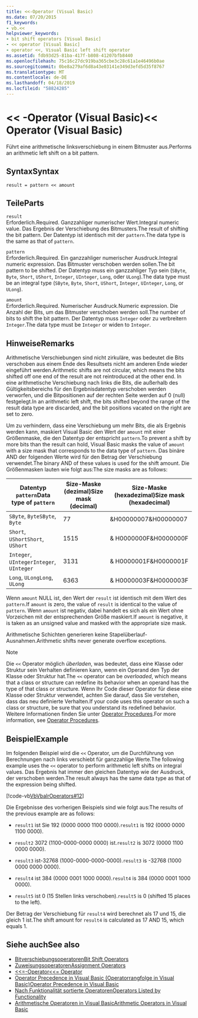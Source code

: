 ```yaml
---
title: <<-Operator (Visual Basic)
ms.date: 07/20/2015
f1_keywords:
- vb.<<
helpviewer_keywords:
- bit shift operators [Visual Basic]
- << operator [Visual Basic]
- operator <<, Visual Basic left shift operator
ms.assetid: fdb93d25-81ba-417f-b808-41207bfb8440
ms.openlocfilehash: 75c16c27dc919ba365cbe3c28c61a1e46496b0ae
ms.sourcegitcommit: 0be8a279af6d8a43e03141e349d3efd5d35f8767
ms.translationtype: MT
ms.contentlocale: de-DE
ms.lasthandoff: 04/18/2019
ms.locfileid: "58824285"
---
```

# <a name="-operator-visual-basic"></a><span data-ttu-id="df91f-102">\<\< -Operator (Visual Basic)</span><span class="sxs-lookup"><span data-stu-id="df91f-102">\<\< Operator (Visual Basic)</span></span>
<span data-ttu-id="df91f-103">Führt eine arithmetische linksverschiebung in einem Bitmuster aus.</span><span class="sxs-lookup"><span data-stu-id="df91f-103">Performs an arithmetic left shift on a bit pattern.</span></span>  
  
## <a name="syntax"></a><span data-ttu-id="df91f-104">Syntax</span><span class="sxs-lookup"><span data-stu-id="df91f-104">Syntax</span></span>  
  
```  
result = pattern << amount  
```  
  
## <a name="parts"></a><span data-ttu-id="df91f-105">Teile</span><span class="sxs-lookup"><span data-stu-id="df91f-105">Parts</span></span>  
 `result`  
 <span data-ttu-id="df91f-106">Erforderlich.</span><span class="sxs-lookup"><span data-stu-id="df91f-106">Required.</span></span> <span data-ttu-id="df91f-107">Ganzzahliger numerischer Wert.</span><span class="sxs-lookup"><span data-stu-id="df91f-107">Integral numeric value.</span></span> <span data-ttu-id="df91f-108">Das Ergebnis der Verschiebung des Bitmusters.</span><span class="sxs-lookup"><span data-stu-id="df91f-108">The result of shifting the bit pattern.</span></span> <span data-ttu-id="df91f-109">Der Datentyp ist identisch mit der `pattern`.</span><span class="sxs-lookup"><span data-stu-id="df91f-109">The data type is the same as that of `pattern`.</span></span>  
  
 `pattern`  
 <span data-ttu-id="df91f-110">Erforderlich.</span><span class="sxs-lookup"><span data-stu-id="df91f-110">Required.</span></span> <span data-ttu-id="df91f-111">Ein ganzzahliger numerischer Ausdruck.</span><span class="sxs-lookup"><span data-stu-id="df91f-111">Integral numeric expression.</span></span> <span data-ttu-id="df91f-112">Das Bitmuster verschoben werden sollen.</span><span class="sxs-lookup"><span data-stu-id="df91f-112">The bit pattern to be shifted.</span></span> <span data-ttu-id="df91f-113">Der Datentyp muss ein ganzzahliger Typ sein (`SByte`, `Byte`, `Short`, `UShort`, `Integer`, `UInteger`, `Long`, oder `ULong`).</span><span class="sxs-lookup"><span data-stu-id="df91f-113">The data type must be an integral type (`SByte`, `Byte`, `Short`, `UShort`, `Integer`, `UInteger`, `Long`, or `ULong`).</span></span>  
  
 `amount`  
 <span data-ttu-id="df91f-114">Erforderlich.</span><span class="sxs-lookup"><span data-stu-id="df91f-114">Required.</span></span> <span data-ttu-id="df91f-115">Numerischer Ausdruck.</span><span class="sxs-lookup"><span data-stu-id="df91f-115">Numeric expression.</span></span> <span data-ttu-id="df91f-116">Die Anzahl der Bits, um das Bitmuster verschoben werden soll.</span><span class="sxs-lookup"><span data-stu-id="df91f-116">The number of bits to shift the bit pattern.</span></span> <span data-ttu-id="df91f-117">Der Datentyp muss `Integer` oder zu verbreitern `Integer`.</span><span class="sxs-lookup"><span data-stu-id="df91f-117">The data type must be `Integer` or widen to `Integer`.</span></span>  
  
## <a name="remarks"></a><span data-ttu-id="df91f-118">Hinweise</span><span class="sxs-lookup"><span data-stu-id="df91f-118">Remarks</span></span>  
 <span data-ttu-id="df91f-119">Arithmetische Verschiebungen sind nicht zirkuläre, was bedeutet die Bits verschoben aus einem Ende des Resultsets nicht am anderen Ende wieder eingeführt werden.</span><span class="sxs-lookup"><span data-stu-id="df91f-119">Arithmetic shifts are not circular, which means the bits shifted off one end of the result are not reintroduced at the other end.</span></span> <span data-ttu-id="df91f-120">In eine arithmetische Verschiebung nach links die Bits, die außerhalb des Gültigkeitsbereichs für den Ergebnisdatentyp verschoben werden verworfen, und die Bitpositionen auf der rechten Seite werden auf 0 (null) festgelegt.</span><span class="sxs-lookup"><span data-stu-id="df91f-120">In an arithmetic left shift, the bits shifted beyond the range of the result data type are discarded, and the bit positions vacated on the right are set to zero.</span></span>  
  
 <span data-ttu-id="df91f-121">Um zu verhindern, dass eine Verschiebung um mehr Bits, die als Ergebnis werden kann, maskiert Visual Basic den Wert der `amount` mit einer Größenmaske, die den Datentyp der entspricht `pattern`.</span><span class="sxs-lookup"><span data-stu-id="df91f-121">To prevent a shift by more bits than the result can hold, Visual Basic masks the value of `amount` with a size mask that corresponds to the data type of `pattern`.</span></span> <span data-ttu-id="df91f-122">Das binäre AND der folgenden Werte wird für den Betrag der Verschiebung verwendet.</span><span class="sxs-lookup"><span data-stu-id="df91f-122">The binary AND of these values is used for the shift amount.</span></span> <span data-ttu-id="df91f-123">Die Größenmasken lauten wie folgt aus:</span><span class="sxs-lookup"><span data-stu-id="df91f-123">The size masks are as follows:</span></span>  
  
|<span data-ttu-id="df91f-124">Datentyp `pattern`</span><span class="sxs-lookup"><span data-stu-id="df91f-124">Data type of `pattern`</span></span>|<span data-ttu-id="df91f-125">Size-Maske (dezimal)</span><span class="sxs-lookup"><span data-stu-id="df91f-125">Size mask (decimal)</span></span>|<span data-ttu-id="df91f-126">Size-Maske (hexadezimal)</span><span class="sxs-lookup"><span data-stu-id="df91f-126">Size mask (hexadecimal)</span></span>|  
|----------------------------|---------------------------|-------------------------------|  
|<span data-ttu-id="df91f-127">`SByte`, `Byte`</span><span class="sxs-lookup"><span data-stu-id="df91f-127">`SByte`, `Byte`</span></span>|<span data-ttu-id="df91f-128">7</span><span class="sxs-lookup"><span data-stu-id="df91f-128">7</span></span>|<span data-ttu-id="df91f-129">&H00000007</span><span class="sxs-lookup"><span data-stu-id="df91f-129">&H00000007</span></span>|  
|<span data-ttu-id="df91f-130">`Short`, `UShort`</span><span class="sxs-lookup"><span data-stu-id="df91f-130">`Short`, `UShort`</span></span>|<span data-ttu-id="df91f-131">15</span><span class="sxs-lookup"><span data-stu-id="df91f-131">15</span></span>|<span data-ttu-id="df91f-132">&AMP; H0000000F</span><span class="sxs-lookup"><span data-stu-id="df91f-132">&H0000000F</span></span>|  
|<span data-ttu-id="df91f-133">`Integer`, `UInteger`</span><span class="sxs-lookup"><span data-stu-id="df91f-133">`Integer`, `UInteger`</span></span>|<span data-ttu-id="df91f-134">31</span><span class="sxs-lookup"><span data-stu-id="df91f-134">31</span></span>|<span data-ttu-id="df91f-135">&AMP; H0000001F</span><span class="sxs-lookup"><span data-stu-id="df91f-135">&H0000001F</span></span>|  
|<span data-ttu-id="df91f-136">`Long`, `ULong`</span><span class="sxs-lookup"><span data-stu-id="df91f-136">`Long`, `ULong`</span></span>|<span data-ttu-id="df91f-137">63</span><span class="sxs-lookup"><span data-stu-id="df91f-137">63</span></span>|<span data-ttu-id="df91f-138">&AMP; H0000003F</span><span class="sxs-lookup"><span data-stu-id="df91f-138">&H0000003F</span></span>|  
  
 <span data-ttu-id="df91f-139">Wenn `amount` NULL ist, den Wert der `result` ist identisch mit dem Wert des `pattern`.</span><span class="sxs-lookup"><span data-stu-id="df91f-139">If `amount` is zero, the value of `result` is identical to the value of `pattern`.</span></span> <span data-ttu-id="df91f-140">Wenn `amount` ist negativ, dabei handelt es sich als ein Wert ohne Vorzeichen mit der entsprechenden Größe maskiert.</span><span class="sxs-lookup"><span data-stu-id="df91f-140">If `amount` is negative, it is taken as an unsigned value and masked with the appropriate size mask.</span></span>  
  
 <span data-ttu-id="df91f-141">Arithmetische Schichten generieren keine Stapelüberlauf-Ausnahmen.</span><span class="sxs-lookup"><span data-stu-id="df91f-141">Arithmetic shifts never generate overflow exceptions.</span></span>  
  
> [!NOTE]
>  <span data-ttu-id="df91f-142">Die `<<` Operator möglich *überladen*, was bedeutet, dass eine Klasse oder Struktur sein Verhalten definieren kann, wenn ein Operand den Typ der Klasse oder Struktur hat.</span><span class="sxs-lookup"><span data-stu-id="df91f-142">The `<<` operator can be *overloaded*, which means that a class or structure can redefine its behavior when an operand has the type of that class or structure.</span></span> <span data-ttu-id="df91f-143">Wenn Ihr Code dieser Operator für diese eine Klasse oder Struktur verwendet, achten Sie darauf, dass Sie verstehen, dass das neu definierte Verhalten.</span><span class="sxs-lookup"><span data-stu-id="df91f-143">If your code uses this operator on such a class or structure, be sure that you understand its redefined behavior.</span></span> <span data-ttu-id="df91f-144">Weitere Informationen finden Sie unter [Operator Procedures](../../../visual-basic/programming-guide/language-features/procedures/operator-procedures.md).</span><span class="sxs-lookup"><span data-stu-id="df91f-144">For more information, see [Operator Procedures](../../../visual-basic/programming-guide/language-features/procedures/operator-procedures.md).</span></span>  
  
## <a name="example"></a><span data-ttu-id="df91f-145">Beispiel</span><span class="sxs-lookup"><span data-stu-id="df91f-145">Example</span></span>  
 <span data-ttu-id="df91f-146">Im folgenden Beispiel wird die `<<` Operator, um die Durchführung von Berechnungen nach links verschiebt für ganzzahlige Werte.</span><span class="sxs-lookup"><span data-stu-id="df91f-146">The following example uses the `<<` operator to perform arithmetic left shifts on integral values.</span></span> <span data-ttu-id="df91f-147">Das Ergebnis hat immer den gleichen Datentyp wie der Ausdruck, der verschoben werden.</span><span class="sxs-lookup"><span data-stu-id="df91f-147">The result always has the same data type as that of the expression being shifted.</span></span>  
  
 [!code-vb[VbVbalrOperators#12](~/samples/snippets/visualbasic/VS_Snippets_VBCSharp/VbVbalrOperators/VB/Class1.vb#12)]  
  
 <span data-ttu-id="df91f-148">Die Ergebnisse des vorherigen Beispiels sind wie folgt aus:</span><span class="sxs-lookup"><span data-stu-id="df91f-148">The results of the previous example are as follows:</span></span>  
  
-   <span data-ttu-id="df91f-149">`result1` ist Sie 192 (0000 0000 1100 0000).</span><span class="sxs-lookup"><span data-stu-id="df91f-149">`result1` is 192 (0000 0000 1100 0000).</span></span>  
  
-   <span data-ttu-id="df91f-150">`result2` 3072 (1100-0000-0000 0000) ist.</span><span class="sxs-lookup"><span data-stu-id="df91f-150">`result2` is 3072 (0000 1100 0000 0000).</span></span>  
  
-   <span data-ttu-id="df91f-151">`result3` ist-32768 (1000-0000-0000-0000).</span><span class="sxs-lookup"><span data-stu-id="df91f-151">`result3` is -32768 (1000 0000 0000 0000).</span></span>  
  
-   <span data-ttu-id="df91f-152">`result4` ist 384 (0000 0001 1000 0000).</span><span class="sxs-lookup"><span data-stu-id="df91f-152">`result4` is 384 (0000 0001 1000 0000).</span></span>  
  
-   <span data-ttu-id="df91f-153">`result5` ist 0 (15 Stellen links verschoben).</span><span class="sxs-lookup"><span data-stu-id="df91f-153">`result5` is 0 (shifted 15 places to the left).</span></span>  
  
 <span data-ttu-id="df91f-154">Der Betrag der Verschiebung für `result4` wird berechnet als 17 und 15, die gleich 1 ist.</span><span class="sxs-lookup"><span data-stu-id="df91f-154">The shift amount for `result4` is calculated as 17 AND 15, which equals 1.</span></span>  
  
## <a name="see-also"></a><span data-ttu-id="df91f-155">Siehe auch</span><span class="sxs-lookup"><span data-stu-id="df91f-155">See also</span></span>

- [<span data-ttu-id="df91f-156">Bitverschiebungsoperatoren</span><span class="sxs-lookup"><span data-stu-id="df91f-156">Bit Shift Operators</span></span>](../../../visual-basic/language-reference/operators/bit-shift-operators.md)
- [<span data-ttu-id="df91f-157">Zuweisungsoperatoren</span><span class="sxs-lookup"><span data-stu-id="df91f-157">Assignment Operators</span></span>](../../../visual-basic/language-reference/operators/assignment-operators.md)
- [<span data-ttu-id="df91f-158"><<=-Operator</span><span class="sxs-lookup"><span data-stu-id="df91f-158"><<= Operator</span></span>](../../../visual-basic/language-reference/operators/left-shift-assignment-operator.md)
- [<span data-ttu-id="df91f-159">Operator Precedence in Visual Basic (Operatorrangfolge in Visual Basic)</span><span class="sxs-lookup"><span data-stu-id="df91f-159">Operator Precedence in Visual Basic</span></span>](../../../visual-basic/language-reference/operators/operator-precedence.md)
- [<span data-ttu-id="df91f-160">Nach Funktionalität sortierte Operatoren</span><span class="sxs-lookup"><span data-stu-id="df91f-160">Operators Listed by Functionality</span></span>](../../../visual-basic/language-reference/operators/operators-listed-by-functionality.md)
- [<span data-ttu-id="df91f-161">Arithmetische Operatoren in Visual Basic</span><span class="sxs-lookup"><span data-stu-id="df91f-161">Arithmetic Operators in Visual Basic</span></span>](../../../visual-basic/programming-guide/language-features/operators-and-expressions/arithmetic-operators.md)
